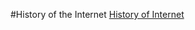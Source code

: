 #History of the Internet
[History of Internet]( http://internethistorywebsite.eastus.azurecontainer.io)
